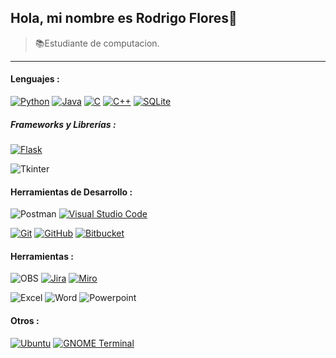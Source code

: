 ## Hola, mi nombre es Rodrigo Flores👋

> 📚Estudiante de computacion.

---

#### Lenguajes :

[![Python](https://img.shields.io/badge/Python-3776AB?logo=python&logoColor=fff)](#)
[![Java](https://img.shields.io/badge/Java-%23ED8B00.svg?logo=openjdk&logoColor=white)](#)
[![C](https://img.shields.io/badge/C-00599C?logo=c&logoColor=white)](#)
[![C++](https://img.shields.io/badge/C++-%2300599C.svg?logo=c%2B%2B&logoColor=white)](#)
[![SQLite](https://img.shields.io/badge/SQLite-%2307405e.svg?logo=sqlite&logoColor=white)](#)


##### Frameworks y Librerías :

[![Flask](https://img.shields.io/badge/Flask-000?logo=flask&logoColor=fff)](#)

![Tkinter](https://img.shields.io/badge/Custom%20Tkinter%20-EEA8AA?style=for-the-badge&logo=python&logoColor=black)

#### Herramientas de Desarrollo :

![Postman](https://img.shields.io/badge/-Postman-05122A?style=flat&logo=Postman)
[![Visual Studio Code](https://custom-icon-badges.demolab.com/badge/Visual%20Studio%20Code-0078d7.svg?logo=vsc&logoColor=white)](#)

[![Git](https://img.shields.io/badge/Git-F05032?logo=git&logoColor=fff)](#)
[![GitHub](https://img.shields.io/badge/GitHub-%23121011.svg?logo=github&logoColor=white)](#)
[![Bitbucket](https://img.shields.io/badge/Bitbucket-0052CC?logo=bitbucket&logoColor=fff)](#)

#### Herramientas :

![OBS](https://img.shields.io/badge/-OBS_Studio-05122A?style=flat&logo=obs-studio)
[![Jira](https://img.shields.io/badge/Jira-0052CC?logo=jira&logoColor=fff)](#)
[![Miro](https://img.shields.io/badge/Miro-050038?logo=miro&logoColor=fff)](#)

![Excel](https://img.icons8.com/color/32/microsoft-excel-2019--v1.png)
![Word](https://img.icons8.com/color/32/microsoft-word-2019--v2.png)
![Powerpoint](https://img.icons8.com/color/32/ms-powerpoint--v1.png)

#### Otros :

[![Ubuntu](https://img.shields.io/badge/Ubuntu-E95420?logo=ubuntu&logoColor=white)](#)
[![GNOME Terminal](https://img.shields.io/badge/GNOME%20Terminal-241F31?logo=gnometerminal&logoColor=fff)](#)

